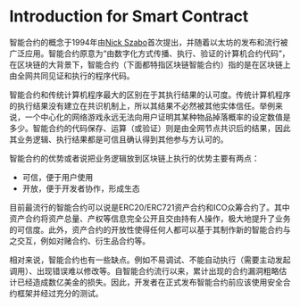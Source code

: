 # Introduction for Smart Contract

智能合约的概念于1994年由[Nick Szabo](https://www.wikiwand.com/zh-hans/Nick_Szabo)首次提出，并随着以太坊的发布和流行被广泛应用。智能合约原意为“由数字化方式传播、执行、验证的计算机合约代码”，在区块链的大背景下，智能合约（下面都特指区块链智能合约）指的是在区块链上由全网共同见证和执行的程序代码。

智能合约和传统计算机程序最大的区别在于其执行结果的认可度。传统计算机程序的执行结果没有建立在共识机制上，所以其结果不必然被其他实体信任。举例来说，一个中心化的网络游戏永远无法向用户证明其某种物品掉落概率的设定数值是多少。智能合约的代码保存、运算（或验证）则是由全网节点共识后的结果，因此其业务逻辑、执行结果都是可信且确认得到其他参与方认可的。

智能合约的优势或者说把业务逻辑放到区块链上执行的优势主要有两点：

- 可信，便于用户使用
- 开放，便于开发者协作，形成生态

目前最流行的智能合约可以说是ERC20/ERC721资产合约和ICO众筹合约了。其中资产合约将资产总量、产权等信息完全公开且交由持有人操作，极大地提升了业务的可信度。此外，资产合约的开放性使得任何人都可以基于其制作新的智能合约与之交互，例如对赌合约、衍生品合约等。

相对来说，智能合约也有一些缺点。例如不易调试、不能自动执行（需要主动发起调用）、出现错误难以修改等。自智能合约流行以来，累计出现的合约漏洞粗略估计已经造成数亿美金的损失。因此，开发者在正式发布智能合约前应该使用安全合约框架并经过充分的测试。